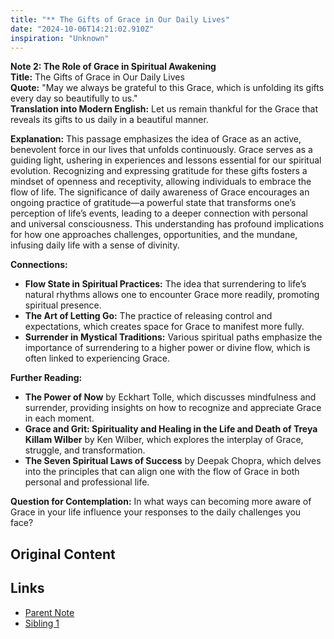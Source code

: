 ```yaml
---
title: "** The Gifts of Grace in Our Daily Lives"
date: "2024-10-06T14:21:02.910Z"
inspiration: "Unknown"
---
```


  
**Note 2: The Role of Grace in Spiritual Awakening**  
**Title:** The Gifts of Grace in Our Daily Lives  
**Quote:** "May we always be grateful to this Grace, which is unfolding its gifts every day so beautifully to us."  
**Translation into Modern English:** Let us remain thankful for the Grace that reveals its gifts to us daily in a beautiful manner.  

**Explanation:** This passage emphasizes the idea of Grace as an active, benevolent force in our lives that unfolds continuously. Grace serves as a guiding light, ushering in experiences and lessons essential for our spiritual evolution. Recognizing and expressing gratitude for these gifts fosters a mindset of openness and receptivity, allowing individuals to embrace the flow of life. The significance of daily awareness of Grace encourages an ongoing practice of gratitude—a powerful state that transforms one’s perception of life’s events, leading to a deeper connection with personal and universal consciousness. This understanding has profound implications for how one approaches challenges, opportunities, and the mundane, infusing daily life with a sense of divinity.  

**Connections:**  
- **Flow State in Spiritual Practices:** The idea that surrendering to life’s natural rhythms allows one to encounter Grace more readily, promoting spiritual presence.  
- **The Art of Letting Go:** The practice of releasing control and expectations, which creates space for Grace to manifest more fully.  
- **Surrender in Mystical Traditions:** Various spiritual paths emphasize the importance of surrendering to a higher power or divine flow, which is often linked to experiencing Grace.  

**Further Reading:**  
- **The Power of Now** by Eckhart Tolle, which discusses mindfulness and surrender, providing insights on how to recognize and appreciate Grace in each moment.  
- **Grace and Grit: Spirituality and Healing in the Life and Death of Treya Killam Wilber** by Ken Wilber, which explores the interplay of Grace, struggle, and transformation.  
- **The Seven Spiritual Laws of Success** by Deepak Chopra, which delves into the principles that can align one with the flow of Grace in both personal and professional life.  

**Question for Contemplation:** In what ways can becoming more aware of Grace in your life influence your responses to the daily challenges you face?

## Original Content



## Links

- [Parent Note](/parent-note.md)
- [Sibling 1](/zettel1.md)
